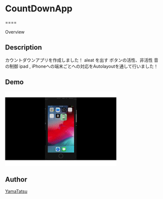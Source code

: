 # CountDownApp
====

Overview

## Description
カウントダウンアプリを作成しました！
aleat を出す
ボタンの活性、非活性
音の制御
ipad , iPhoneへの端末ごとへの対応をAutolayoutを通して行いました！

## Demo
![demoだよ](https://github.com/YamaTatsu10969/Image_GIF_Movie/blob/master/image_gif/gif/countDown.gif)

## Author

[YamaTatsu](https://github.com/YamaTatsu10969)

